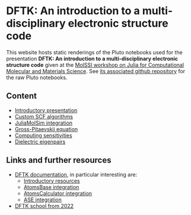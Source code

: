 # DFTK: An introduction to a multi-disciplinary electronic structure code

This website hosts static renderings of the Pluto notebooks used for the presentation
**DFTK: An introduction to a multi-disciplinary electronic structure code** given at
the [MolSSI workshop on Julia for Computational Molecular and Materials Science](https://juliamolsim.org/molssi_workshop/).
See [its associated github repository](https://github.com/mfherbst/demo-molssi-workshop-dftk)
for the raw Pluto notebooks.

## Content

- [Introductory presentation](dftk_multidisciplinary.pdf)
- [Custom SCF algorithms](1_custom_scf.html)
- [JuliaMolSim integration](2_juliamolsim_integration.html)
- [Gross-Pitaevskii equation](3_gpe.html)
- [Computing sensitivities](4_sensitivities.html)
- [Dielectric eigenpairs](5_dielectric_eigenpairs.html)


## Links and further resources

- [DFTK documentation](https://docs.dftk.org/), in particular interesting are:
  * [Introductory resources](https://docs.dftk.org/dev/guide/introductory_resources/)
  * [AtomsBase integration](https://docs.dftk.org/dev/ecosystem/atomsbase/)
  * [AtomsCalculator integration](https://docs.dftk.org/dev/ecosystem/atomscalculators/)
  * [ASE integration](https://docs.dftk.org/dev/ecosystem/atomistic_simulation_environment/)
- [DFTK school from 2022](https://school2022.dftk.org/)
